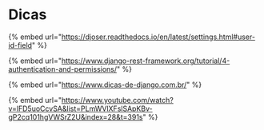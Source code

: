# Dicas

{% embed url="https://djoser.readthedocs.io/en/latest/settings.html#user-id-field" %}

{% embed url="https://www.django-rest-framework.org/tutorial/4-authentication-and-permissions/" %}

{% embed url="https://www.dicas-de-django.com.br/" %}

{% embed url="https://www.youtube.com/watch?v=lFD5uoCcvSA&list=PLmWVlXFslSApKBv-gP2cq101hgVWSrZ2U&index=28&t=391s" %}
